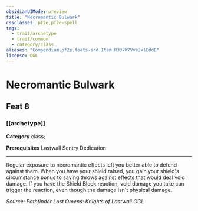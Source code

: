 ```yaml
---
obsidianUIMode: preview
title: "Necromantic Bulwark"
cssclasses: pf2e,pf2e-spell
tags:
  - trait/archetype
  - trait/common
  - category/class
aliases: "Compendium.pf2e.feats-srd.Item.R337W7VveJxlEddE"
license: OGL
---
```

# Necromantic Bulwark
## Feat 8
### [[archetype]]

**Category** class; 



**Prerequisites** Lastwall Sentry Dedication
* * *
Regular exposure to necromantic effects left you better able to defend against them. When you have your shield raised, you gain your shield's circumstance bonus to saving throws against effects that would deal void damage. If you have the Shield Block reaction, void damage you take can trigger the reaction, even though the damage isn't physical damage.

*Source: Pathfinder Lost Omens: Knights of Lastwall*
*OGL*